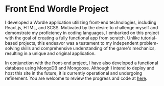 # Front End Wordle Project

I developed a Wordle application utilizing front-end technologies, including React.js, HTML, and SCSS. Motivated by the desire to challenge myself and demonstrate my proficiency in coding languages, I embarked on this project with the goal of creating a fully functional app from scratch. Unlike tutorial-based projects, this endeavor was a testament to my independent problem-solving skills and comprehensive understanding of the game's mechanics, resulting in a unique and original application.

In conjunction with the front-end project, I have also developed a functional database using MongoDB and Mongoose. Although I intend to deploy and host this site in the future, it is currently operational and undergoing refinement. You are welcome to review the progress and code at [here](https://github.com/matthewcourtneydev/wordle).
